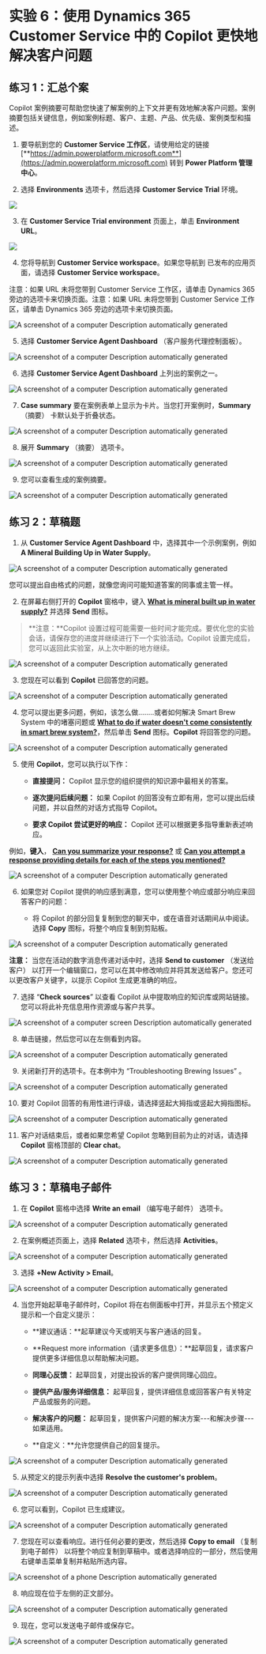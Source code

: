 # 实验 6：使用 Dynamics 365 Customer Service 中的 Copilot 更快地解决客户问题

## 练习 1：汇总个案

Copilot
案例摘要可帮助您快速了解案例的上下文并更有效地解决客户问题。案例摘要包括关键信息，例如案例标题、客户、主题、产品、优先级、案例类型和描述。

1.  要导航到您的 **Customer Service 工作区**，请使用给定的链接
    [**https://admin.powerplatform.microsoft.com**](https://admin.powerplatform.microsoft.com)
    转到 **Power Platform 管理中心**。

2.  选择 **Environments** 选项卡，然后选择 **Customer Service Trial**
    环境。

![](./media/image1.png)

3.  在 **Customer Service Trial environment** 页面上，单击 **Environment
    URL**。

![](./media/image2.png)

4.  您将导航到 **Customer Service workspace**。如果您导航到
    已发布的应用页面，请选择 **Customer Service workspace**。

注意：如果 URL 未将您带到 Customer Service 工作区，请单击 Dynamics 365
旁边的选项卡来切换页面。注意：如果 URL 未将您带到 Customer Service
工作区，请单击 Dynamics 365 旁边的选项卡来切换页面。

![A screenshot of a computer Description automatically
generated](./media/image3.png)

5.  选择 **Customer Service Agent Dashboard** （客户服务代理控制面板）。

![A screenshot of a computer Description automatically
generated](./media/image4.png)

6.  选择 **Customer Service Agent Dashboard** 上列出的案例之一。

![A screenshot of a computer Description automatically
generated](./media/image5.png)

7.  **Case summary**
    要在案例表单上显示为卡片。当您打开案例时，**Summary** （摘要）
    卡默认处于折叠状态。

![A screenshot of a computer Description automatically
generated](./media/image6.png)

8.  展开 **Summary** （摘要） 选项卡。

![A screenshot of a computer Description automatically
generated](./media/image7.png)

9.  您可以查看生成的案例摘要。

![A screenshot of a computer Description automatically
generated](./media/image8.png)

## 练习 2：草稿题

1.  从 **Customer Service Agent Dashboard**
    中，选择其中一个示例案例，例如 **A Mineral Building Up in Water
    Supply**。

![A screenshot of a computer Description automatically
generated](./media/image9.png)

您可以提出自由格式的问题，就像您询问可能知道答案的同事或主管一样。

2.  在屏幕右侧打开的 **Copilot** 窗格中，键入 [**What is mineral built
    up in water supply?**](urn:gd:lg:a:send-vm-keys) 并选择 **Send**
    图标。

> **注意：**Copilot
> 设置过程可能需要一些时间才能完成。要优化您的实验会话，请保存您的进度并继续进行下一个实验活动。Copilot
> 设置完成后，您可以返回此实验室，从上次中断的地方继续。

![A screenshot of a computer Description automatically
generated](./media/image10.png)

3.  您现在可以看到 **Copilot** 已回答您的问题。

![A screenshot of a computer Description automatically
generated](./media/image11.png)

4.  您可以提出更多问题，例如，该怎么做........或者如何解决 Smart Brew
    System 中的堵塞问题或 [**What to do if water doesn't come
    consistently in smart brew
    system?**](urn:gd:lg:a:send-vm-keys)，然后单击 **Send**
    图标。**Copilot** 将回答您的问题。

![A screenshot of a computer Description automatically
generated](./media/image12.png)

5.  使用 **Copilot**，您可以执行以下作：

    - **直接提问：** Copilot 显示您的组织提供的知识源中最相关的答案。

    - **逐次提问后续问题：** 如果 Copilot
      的回答没有立即有用，您可以提出后续问题，并以自然的对话方式指导
      Copilot。

    - **要求 Copilot 尝试更好的响应：** Copilot
      还可以根据更多指导重新表述响应。

例如，**键入**， [**Can you summarize your
response?**](urn:gd:lg:a:send-vm-keys) 或 [**Can you attempt a response
providing details for each of the steps you
mentioned?**](urn:gd:lg:a:send-vm-keys)

![A screenshot of a computer Description automatically
generated](./media/image13.png)

6.  如果您对 Copilot
    提供的响应感到满意，您可以使用整个响应或部分响应来回答客户的问题：

    - 将 Copilot
      的部分回复复制到您的聊天中，或在语音对话期间从中阅读。选择
      **Copy** 图标，将整个响应复制到剪贴板。

![A screenshot of a computer Description automatically
generated](./media/image14.png)

**注意：** 当您在活动的数字消息传递对话中时，选择 **Send to customer**
（发送给客户）
以打开一个编辑窗口，您可以在其中修改响应并将其发送给客户。您还可以更改客户关键字，以提示
Copilot 生成更准确的响应。

7.  选择 “**Check sources**” 以查看 Copilot
    从中提取响应的知识库或网站链接。您可以将此补充信息用作资源或与客户共享。

![A screenshot of a computer screen Description automatically
generated](./media/image15.png)

8.  单击链接，然后您可以在左侧看到内容。

![A screenshot of a computer Description automatically
generated](./media/image16.png)

9.  关闭新打开的选项卡。在本例中为 “Troubleshooting Brewing Issues” 。

![A screenshot of a computer Description automatically
generated](./media/image17.png)

10. 要对 Copilot
    回答的有用性进行评级，请选择竖起大拇指或竖起大拇指图标。

![A screenshot of a computer Description automatically
generated](./media/image18.png)

11. 客户对话结束后，或者如果您希望 Copilot 忽略到目前为止的对话，请选择
    **Copilot** 窗格顶部的 **Clear chat**。

![A screenshot of a computer Description automatically
generated](./media/image19.png)

## 练习 3：草稿电子邮件

1.  在 **Copilot** 窗格中选择 **Write an email** （编写电子邮件）
    选项卡。

![A screenshot of a computer Description automatically
generated](./media/image20.png)

2.  在案例概述页面上，选择 **Related** 选项卡，然后选择 **Activities**。

![A screenshot of a computer Description automatically
generated](./media/image21.png)

3.  选择 **+New Activity \> Email**。

![A screenshot of a computer Description automatically
generated](./media/image22.png)

4.  当您开始起草电子邮件时，Copilot
    将在右侧面板中打开，并显示五个预定义提示和一个自定义提示：

    - **建议通话：**起草建议今天或明天与客户通话的回复。

    - **Request more
      information（请求更多信息）：**起草回复，请求客户提供更多详细信息以帮助解决问题。

    - **同理心反馈：** 起草回复，对提出投诉的客户提供同理心回应。

    - **提供产品/服务详细信息：**
      起草回复，提供详细信息或回答客户有关特定产品或服务的问题。

    - **解决客户的问题：**
      起草回复，提供客户问题的解决方案---和解决步骤---如果适用。

    - **自定义：**允许您提供自己的回复提示。

![A screenshot of a computer Description automatically
generated](./media/image23.png)

5.  从预定义的提示列表中选择 **Resolve the customer's problem**。

![A screenshot of a computer Description automatically
generated](./media/image24.png)

6.  您可以看到，Copilot 已生成建议。

![A screenshot of a computer Description automatically
generated](./media/image25.png)

7.  您现在可以查看响应。进行任何必要的更改，然后选择 **Copy to email**
    （复制到电子邮件）
    以将整个响应复制到草稿中。或者选择响应的一部分，然后使用右键单击菜单复制并粘贴所选内容。

![A screenshot of a phone Description automatically
generated](./media/image26.png)

8.  响应现在位于左侧的正文部分。

![A screenshot of a computer Description automatically
generated](./media/image27.png)

9.  现在，您可以发送电子邮件或保存它。

![A screenshot of a computer Description automatically
generated](./media/image28.png)
